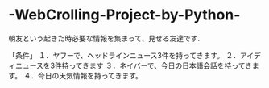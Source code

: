 # -WebCrolling-Project-by-Python-
朝友という起きた時必要な情報を集まって、見せる友達です.

「条件」
１．ヤフーで、ヘッドラインニュース3件を持ってきます。
２．アイディニュースを3件持ってきます
３．ネイバーで、今日の日本語会話を持ってきます。
４．今日の天気情報を持ってきます。
